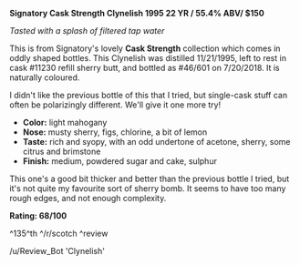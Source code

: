 **Signatory Cask Strength Clynelish 1995 22 YR / 55.4% ABV/ $150**

*Tasted with a splash of filtered tap water*

This is from Signatory's lovely **Cask Strength** collection which comes in oddly shaped bottles.  This Clynelish was distilled 11/21/1995, left to rest in cask #11230 refill sherry butt, and bottled as #46/601 on 7/20/2018.  It is naturally coloured.

I didn't like the previous bottle of this that I tried, but single-cask stuff can often be polarizingly different.  We'll give it one more try!

* **Color:** light mahogany
* **Nose:** musty sherry, figs, chlorine, a bit of lemon
* **Taste:** rich and syopy, with an odd undertone of acetone, sherry, some citrus and brimstone
* **Finish:** medium, powdered sugar and cake, sulphur

This one's a good bit thicker and better than the previous bottle I tried, but it's not quite my favourite sort of sherry bomb.  It seems to have too many rough edges, and not enough complexity.

**Rating: 68/100**

^135^th ^/r/scotch ^review

/u/Review_Bot 'Clynelish'